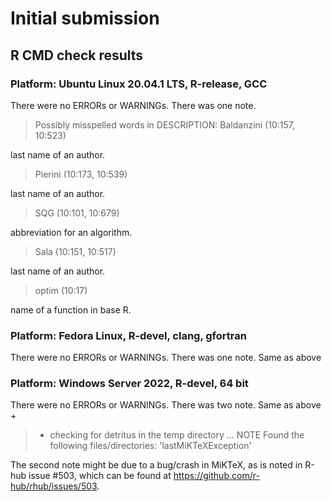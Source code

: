 # Initial submission
## R CMD check results
### Platform:	Ubuntu Linux 20.04.1 LTS, R-release, GCC
There were no ERRORs or WARNINGs. There was one note.
> Possibly misspelled words in DESCRIPTION:
  > Baldanzini (10:157, 10:523)  
  
  last name of an author.
  
  > Pierini (10:173, 10:539)
  
  last name of an author.
  
  > SQG (10:101, 10:679)
  
  abbreviation for an algorithm.
    
  > Sala (10:151, 10:517) 
  
  last name of an author.
    
  > optim (10:17)
  
  name of a function in base R.

### Platform:	Fedora Linux, R-devel, clang, gfortran
There were no ERRORs or WARNINGs. There was one note.
Same as above

### Platform:	Windows Server 2022, R-devel, 64 bit
There were no ERRORs or WARNINGs. There was two note.
Same as above + 
> * checking for detritus in the temp directory ... NOTE
Found the following files/directories:
  'lastMiKTeXException'

The second note might be due to a bug/crash in MiKTeX, as is noted in R-hub issue #503, which can be found at https://github.com/r-hub/rhub/issues/503.
